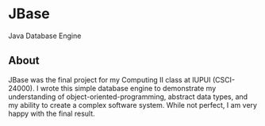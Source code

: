 # JBase
Java Database Engine

## About
JBase was the final project for my Computing II class at IUPUI (CSCI-24000). I wrote this simple database engine to demonstrate my understanding
of object-oriented-programming, abstract data types, and my ability to create a complex software system. While not perfect, I am very happy with
the final result.
